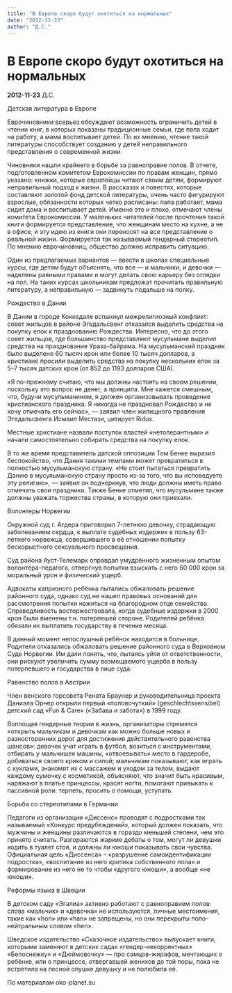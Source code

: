 ```yaml
---
title: "В Европе скоро будут охотиться на нормальных"
date: "2012-11-23"
author: "Д.С."
---
```


# В Европе скоро будут охотиться на нормальных

**2012-11-23** Д.С.

Детская литература в Европе

Еврочиновники  всерьез обсуждают возможность ограничить детей в чтении книг, в которых  показаны традиционные семьи, где папа ходит на работу, а мама  воспитывает детей. По их мнению, чтение такой литературы способствует  созданию у детей неправильного представления о современной жизни.

Чиновники  нашли крайнего в борьбе за равноправие полов. В отчете, подготовленном  комитетом Еврокомиссии по правам женщин, прямо указано: книжки, которые  европейцы читают своим детям, формируют неправильный подход к жизни. В  рассказах и повестях, которые составляют золотой фонд детской  литературы, очень часто фигурируют взрослые, обязанности которых четко  расписаны: папа работает, мама сидит дома и воспитывает детей. Именно  это и плохо, отмечают члены комитета Еврокомиссии. У маленьких читателей  после прочтения такой книги формируется представление, что женщинам  место на кухне, а не в офисе, и эту идею из книги они переносят на все  представление о реальной жизни. Формируется так называемый гендерный  стереотип. По мнению еврочиновниц, общество должно исправить ситуацию.

Один  из предлагаемых вариантов — ввести в школах специальные курсы, где  детям будут объяснять, что все — и мальчики, и девочки — наделены  равными правами и могут делать свою карьеру без оглядки на пол. На таких  курсах школьникам предложат прочитать правильную литературу, а  неправильную — задвинуть подальше на полку.

Рождество в Дании

В  Дании в городе Коккедале вспыхнул межрелигиозный конфликт: совет  жильцов в районе Эгедальсвенг отказался выделить средства на покупку  елок к празднованию Рождества. Интересно, что до этого совет жильцов,  где большинство представляют мусульмане выделил средства на празднование  Ураза-байрама. На мусульманский праздник было выделено 60 тысяч крон  или более 10 тысяч долларов, а христиане просили выделить средства на  покупку нескольких елок за 5–7 тысяч датских крон (от 852 до 1193  долларов США).

«Я  по-прежнему считаю, что мы должны настоять на своем решении, поскольку  это вопрос не денег, а принципа. Мне кажется смешным, что, будучи  мусульманином, я должен организовывать проведение христианского  праздника. Я никогда не праздновал Рождество и не хочу отмечать его  сейчас», — заявил член жилищного правления Эгедальсвенга Исмаил Местази,  цитирует Ridus.

Местные христиане назвали поступок властей «нетолерантным» и начали самостоятельно собирать средства на покупку елок.

В  то же время представитель датской оппозиции Том Бенке выразил  беспокойство, что Дания такими темпами может превратиться в полностью  мусульманскую страну. «Не стоит пытаться превратить Данию в  мусульманскую страну просто из-за того, что вы исповедуете эту религию»,  — заявил он подчеркнув, что люди должны иметь право отмечать свои  праздники. Также Бенке отметил, что мусульмане также должны уважать  торжества страны, в которую они приехали.

Волонтеры Норвегии

Окружной  суд г. Агдера приговорил 7-летнюю девочку, страдающую заболеванием  сердца, к выплате судебных издержек в пользу 63-летнего норвежца,  совершившего в её отношении попытку бескорыстного сексуального  просвещения.

Суд  района Ауст-Телемарк оправдал умудрённого жизненным опытом  волонтёра-педагога, отвергнув попытки взыскать с него 60 000 крон за  моральный урон и физический ущерб.

Адвокаты  капризного ребёнка пытались обжаловать решение районного суда, однако  суд не нашел правовых оснований для рассмотрения попытки нажиться на  благородном отце семейства. Справедливость восторжествовала, когда  судебные издержки в 2000 крон были вменены т.н. потерпешей стороне.  Родителей ребёнка обязали их выплатить государству в течение месяца.

В  данный момент непослушный ребёнок находится в больнице. Родители  отказались обжаловать решение районного суда в Верховном Суде Норвегии.  Им дали понять, что, пытаясь уйти от ответственности, они рискуют  увеличить сумму возмещаемого ущерба в пользу потерпевшего и государства в  лице суда.

Равенство полов в Австрии

Член  венского горсовета Рената Браунер и руководительница проекта Даниэла  Орнер открыли первый «половочуткий» (geschlechtssensibel) детский сад  «Fun & Care» («Забава и забота») в 1999 году.

Воплощая  гендерные теории в жизнь, организаторы стремятся «открыть мальчикам и  девочкам как можно больше новых и разносторонних дорог для достижения  действительного равенства шансов»: девочек учат играть в футбол,  возиться с инструментами, отбирать у мальчишек машины, «отвоевывать»  место в гардеробе, добиваться своего криком и силой; мальчикам  показывают, как играть с куклами, знакомят их с массажем и уходом за  телом, выдают каждому сумочку с косметикой, объясняют, что значит быть  красивым, наряжают в платье принцессы, красят ногти, помогают привыкать к  пассивной роли: терпеть, просить о помощи, уступать.

Борьба со стереотипами в Германии

Педагоги  из организации «Диссенс» проводят с подростками так называемый «Конкурс  предубеждений», который должен показать, что мужчины и женщины  различаются в гораздо меньшей степени, чем это принято считать.  Разгораются жаркие дебаты о том, могут ли девушки ходить в туалет стоя, и  должны ли юноши показывать свои чувства. Официальная цель «Диссенса» –  «разрушение самоидентификации подростка», «воспитание из него критика  собственного пола» и формирование из него не то чтобы «другого юноши», а  вообще «не юноши».

Реформы языка в Швеции

В  детском саду «Эгалиа» активно работают с равноправием полов: слова  «мальчик» и «девочка» не используются, личные местоимения, такие как  «hon» или «han» не запрещены, но они перекрыты поло-нейтральным словом  «hen».

Шведское  издательство «Сказочное издательство» выпускает книги, которыми  заменяют в детских садах «гендер-некорректных» «Белоснежку» и  «Дюймовочку» — про самцов-жирафов, мечтающих о ребёнке, или о принцессе,  отвергавшей женихов до той поры, пока не встретила на лесной опушке  девушку и не полюбила её.

По материалам oko-planet.su